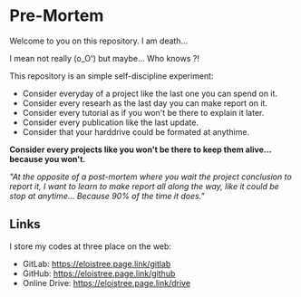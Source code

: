 # Pre-Mortem
Welcome to you on this repository. 
I am death... 

I mean not really (o_O') but maybe... Who knows ?!

This repository is an simple self-discipline experiment:
- Consider everyday of a project like the last one you can spend on it.
- Consider every researh as the last day you can make report on it.
- Consider every tutorial as if you won't be there to explain it later.
- Consider every publication like the last update.
- Consider that your harddrive could be formated at anythime.

**Consider every projects like you won't be there to keep them alive... because you won't.**

_"At the opposite of a post-mortem where you wait the project conclusion to report it,
I want to learn to make report all along the way, like it could be stop at anytime... 
Because 90% of the time it does."_


## Links

I store my codes at three place on the web:
- GitLab: https://eloistree.page.link/gitlab
- GitHub: https://eloistree.page.link/github
- Online Drive: https://eloistree.page.link/drive
